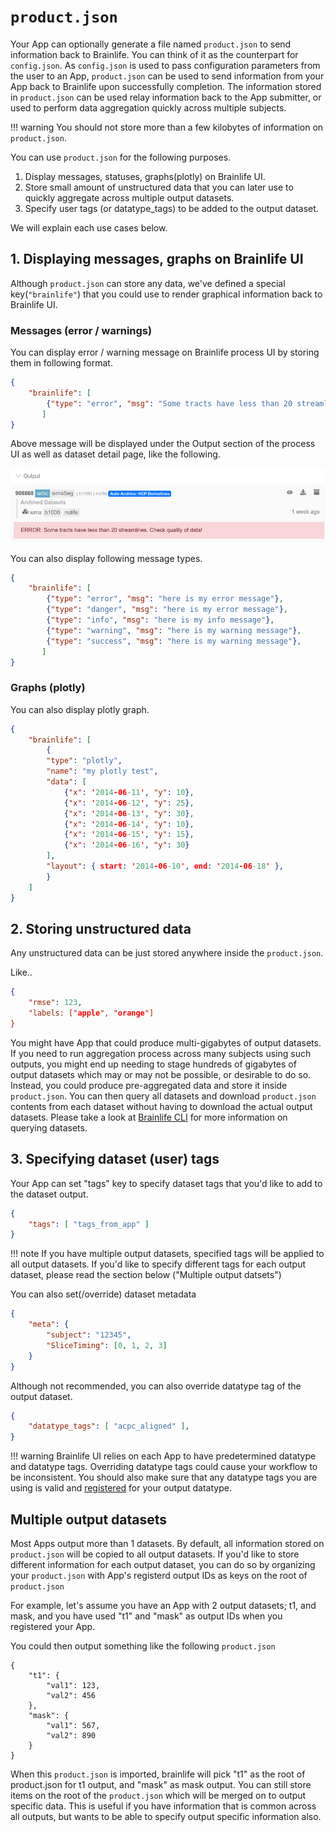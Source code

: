 # `product.json`

Your App can optionally generate a file named `product.json` to send information back to Brainlife. You can think of it as the counterpart for `config.json`. As `config.json` is used to pass configuration parameters from the user to an App, `product.json` can be used to send information from your App back to Brainlife upon successfully completion. The information stored in  `product.json` can be used relay information back to the App submitter, or used to perform data aggregation quickly across multiple subjects.

!!! warning
    You should not store more than a few kilobytes of information on `product.json`.

You can use `product.json` for the following purposes.

1. Display messages, statuses, graphs(plotly) on Brainlife UI.
2. Store small amount of unstructured data that you can later use to quickly aggregate across multiple output datasets.
3. Specify user tags (or datatype_tags) to be added to the output dataset.

We will explain each use cases below.

## 1. Displaying messages, graphs on Brainlife UI

<!--

### Images

```json
{
	"brainlife": [
		{
			"type": "image",
			"label": "xyz-image",
			"path": "./images/myimage.png"
		}
    ]
}
```
-->

Although `product.json` can store any data, we've defined a special key(`"brainlife"`) that you could use to render graphical information back to Brainlife UI.

### Messages (error / warnings)

You can display error / warning message on Brainlife process UI by storing them in following format.

```json
{
	"brainlife": [
		{"type": "error", "msg": "Some tracts have less than 20 streamlines. Check quality of data!"},
       ]
}
```

Above message will be displayed under the Output section of the process UI as well as dataset detail page, like the following.

![messages](/docs/img/product.messages.png)

You can also display following message types.

```json
{
	"brainlife": [
		{"type": "error", "msg": "here is my error message"},
		{"type": "danger", "msg": "here is my error message"},
		{"type": "info", "msg": "here is my info message"},
		{"type": "warning", "msg": "here is my warning message"},
		{"type": "success", "msg": "here is my warning message"},
       ]
}
```

### Graphs (plotly)

You can also display plotly graph.


```json
{
	"brainlife": [
        {
		"type": "plotly",
		"name": "my plotly test",
		"data": [ 
			{"x": '2014-06-11', "y": 10}, 
			{"x": '2014-06-12', "y": 25}, 
			{"x": '2014-06-13', "y": 30},
			{"x": '2014-06-14', "y": 10}, 
			{"x": '2014-06-15', "y": 15}, 
			{"x": '2014-06-16', "y": 30} 
		],
		"layout": { start: '2014-06-10', end: '2014-06-18' },
		}	
	]
}
```

## 2. Storing unstructured data

Any unstructured data can be just stored anywhere inside the `product.json`. 

Like..

```json
{
    "rmse": 123,
    "labels: ["apple", "orange"]
}
```

You might have App that could produce multi-gigabytes of output datasets. If you need to run aggregation process across many subjects using such outputs, you might end up needing to stage hundreds of gigabytes of output datasets which may or may not be possible, or desirable to do so. Instead, you could produce pre-aggregated data and store it inside `product.json`. You can then query all datasets and download `product.json` contents from each dataset without having to download the actual output datasets. Please take a look at [Brainlife CLI](https://github.com/brain-life/cli) for more information on querying datasets.

<!--
By storing all pre-aggregated information in `product.json`, you can create a Javascript based visualizer that can simply query and consume information to visualize. User can then dynamically update query and play around with the data.   

For developer who doesn't want to code in Javascript, we could provide more standard "App" way of accomplishing the same thing by staging product.json from each input dataset (rather than the actual dataset) and let it do the aggregation and generate some static images / graphs (or product.json / visjs!) 

Deverloper can also use Brainlife API to query for datasets and its product.json and run it via command line. Such App can live completely outside Brainlife UI.
-->


## 3. Specifying dataset (user) tags

Your App can set "tags" key to specify dataset tags that you'd like to add to the dataset output. 

```json
{
    "tags": [ "tags_from_app" ]
}
```

!!! note
    If you have multiple output datasets, specified tags will be applied to all output datasets. If you'd like to specify different tags
    for each output dataset, please read the section below ("Multiple output datsets")

You can also set(/override) dataset metadata

```json
{
    "meta": {
        "subject": "12345",
        "SliceTiming": [0, 1, 2, 3]
    }
}
```

Although not recommended, you can also override datatype tag of the output dataset.

```json
{
    "datatype_tags": [ "acpc_aligned" ],
}
```

!!! warning 
    Brainlife UI relies on each App to have predetermined datatype and datatype tags. Overriding datatype tags could cause your workflow
    to be inconsistent. You should also make sure that any datatype tags you are using is valid and [registered](https://brainlife.io/datatypes) for your output datatype.

## Multiple output datasets

Most Apps output more than 1 datasets. By default, all information stored on `product.json` will be copied to all output datasets. If you'd like to store different information for each output dataset, you can do so by organizing your `product.json` with App's registerd output IDs as keys on the root of `product.json`

For example, let's assume you have an App with 2 output datasets; t1, and mask, and you have used "t1" and "mask" as output IDs when you registered your App.

You could then output something like the following `product.json`

```
{
    "t1": {
        "val1": 123,
        "val2": 456
    },
    "mask": {
        "val1": 567,
        "val2": 890
    }
}

```

When this `product.json` is imported, brainlife will pick "t1" as the root of product.json for t1 output, and "mask" as mask output. You can still store items on the root of the `product.json` which will be merged on to output specific data. This is useful if you have information that is common across all outputs, but wants to be able to specify output specific information also.
